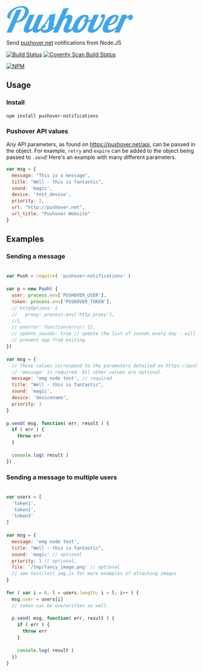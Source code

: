 ![Pushover](img/pushover-header.png)

Send [pushover.net](http://pushover.net) notifications from Node.JS

[![Build Status](https://travis-ci.org/qbit/node-pushover.svg?branch=master)](https://travis-ci.org/qbit/node-pushover)
[![Coverity Scan Build Status](https://scan.coverity.com/projects/10939/badge.svg)](https://scan.coverity.com/projects/qbit-node-pushover)


[![NPM](https://nodei.co/npm/pushover-notifications.png?downloads=true&downloadRank=true&stars=true)](https://nodei.co/npm/pushover-notifications/)

## Usage

### Install

	npm install pushover-notifications

### Pushover API values

Any API parameters, as found on https://pushover.net/api, can be passed in the object. For example, `retry` and `expire` can be added to the object being passed to `.send`! Here's an example with many different parameters.
```javascript
var msg = {
  message: "This is a message",
  title: "Well - this is fantastic",
  sound: 'magic',
  device: 'test_device',
  priority: 2,
  url: "http://pushover.net",
  url_title: "Pushover Website"
}
```
## Examples

### Sending a message
```javascript

var Push = require( 'pushover-notifications' )

var p = new Push( {
  user: process.env['PUSHOVER_USER'],
  token: process.env['PUSHOVER_TOKEN'],
  // httpOptions: {
  //   proxy: process.env['http_proxy'],
  //},
  // onerror: function(error) {},
  // update_sounds: true // update the list of sounds every day - will
  // prevent app from exiting.
})

var msg = {
  // These values correspond to the parameters detailed on https://pushover.net/api
  // 'message' is required. All other values are optional.
  message: 'omg node test',	// required
  title: "Well - this is fantastic",
  sound: 'magic',
  device: 'devicename',
  priority: 1
}

p.send( msg, function( err, result ) {
  if ( err ) {
    throw err
  }

  console.log( result )
})
```

### Sending a message to multiple users

```javascript

var users = [
  'token1',
  'token2',
  'token3'
]

var msg = {
  message: 'omg node test',
  title: "Well - this is fantastic",
  sound: 'magic' // optional
  priority: 1 // optional,
  file: '/tmp/fancy_image.png' // optional
  // see test/test_img.js for more examples of attaching images
}

for ( var i = 0, l = users.length; i < l; i++ ) {
  msg.user = users[i]
  // token can be overwritten as well.

  p.send( msg, function( err, result ) {
    if ( err ) {
      throw err
    }

    console.log( result )
  })
}
```
